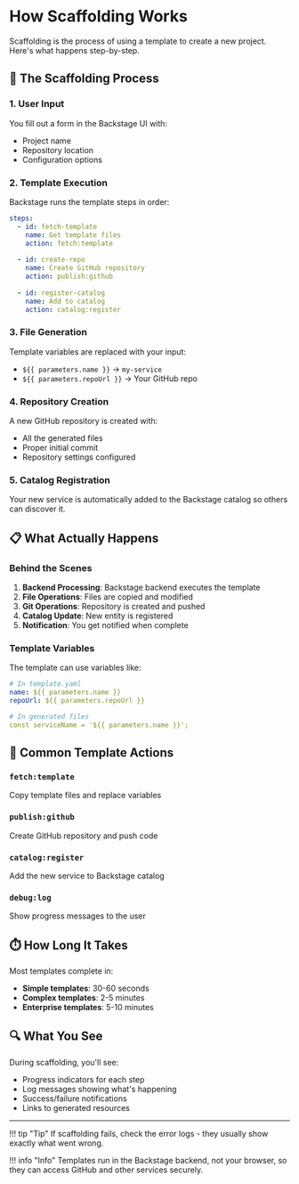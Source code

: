 # How Scaffolding Works

Scaffolding is the process of using a template to create a new project. Here's what happens step-by-step.

## 🔄 The Scaffolding Process

### 1. User Input
You fill out a form in the Backstage UI with:
- Project name
- Repository location  
- Configuration options

### 2. Template Execution
Backstage runs the template steps in order:
```yaml
steps:
  - id: fetch-template
    name: Get template files
    action: fetch:template
    
  - id: create-repo  
    name: Create GitHub repository
    action: publish:github
    
  - id: register-catalog
    name: Add to catalog
    action: catalog:register
```

### 3. File Generation
Template variables are replaced with your input:
- `${{ parameters.name }}` → `my-service`
- `${{ parameters.repoUrl }}` → Your GitHub repo

### 4. Repository Creation
A new GitHub repository is created with:
- All the generated files
- Proper initial commit
- Repository settings configured

### 5. Catalog Registration
Your new service is automatically added to the Backstage catalog so others can discover it.

## 📋 What Actually Happens

### Behind the Scenes
1. **Backend Processing**: Backstage backend executes the template
2. **File Operations**: Files are copied and modified
3. **Git Operations**: Repository is created and pushed
4. **Catalog Update**: New entity is registered
5. **Notification**: You get notified when complete

### Template Variables
The template can use variables like:
```yaml
# In template.yaml
name: ${{ parameters.name }}
repoUrl: ${{ parameters.repoUrl }}

# In generated files
const serviceName = '${{ parameters.name }}';
```

## 🎯 Common Template Actions

### `fetch:template`
Copy template files and replace variables

### `publish:github` 
Create GitHub repository and push code

### `catalog:register`
Add the new service to Backstage catalog

### `debug:log`
Show progress messages to the user

## ⏱️ How Long It Takes

Most templates complete in:
- **Simple templates**: 30-60 seconds
- **Complex templates**: 2-5 minutes
- **Enterprise templates**: 5-10 minutes

## 🔍 What You See

During scaffolding, you'll see:
- Progress indicators for each step
- Log messages showing what's happening
- Success/failure notifications
- Links to generated resources

---

!!! tip "Tip"
    If scaffolding fails, check the error logs - they usually show exactly what went wrong.

!!! info "Info"
    Templates run in the Backstage backend, not your browser, so they can access GitHub and other services securely.
